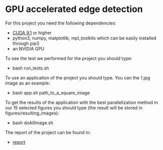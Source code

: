 # GPU accelerated edge detection

For this project you need the following dependencies:
- [CUDA 9.1](https://developer.nvidia.com/cuda-downloads) or higher
- python3, numpy, matplotlib, mpl_toolkits which can be easily installed through pip3
- an NVIDIA GPU

To see the test we performed for the project you should type:
- bash run_tests.sh

To use an application of the project you should type. You can the 1.jpg image as an example:
- bash app.sh path_to_a_square_image

To get the results of the application with the best parallelization method in our 15 selected figures you should type (the result will be stored in figures/resulting_images):
- bash doAllImage.sh

The report of the project can be found in:
- [report](https://github.com/burklight/Parallels/blob/master/sf2568-project-gpu.pdf)
